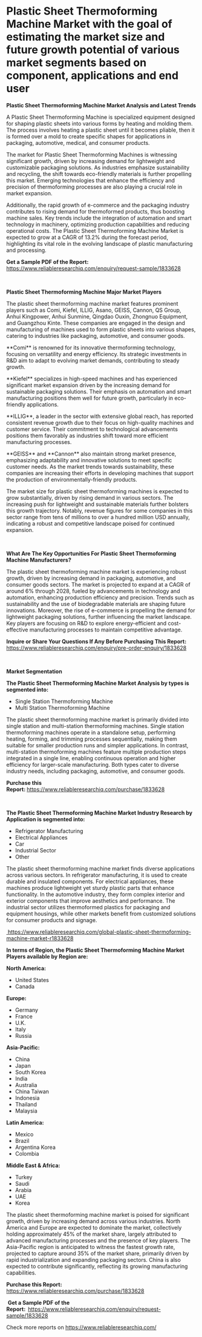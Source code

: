 <p><h1>Plastic Sheet Thermoforming Machine Market with the goal of estimating the market size and future growth potential of various market segments based on component, applications and end user</h1></p><p><strong>Plastic Sheet Thermoforming Machine Market Analysis and Latest Trends</strong></p>
<p><p>A Plastic Sheet Thermoforming Machine is specialized equipment designed for shaping plastic sheets into various forms by heating and molding them. The process involves heating a plastic sheet until it becomes pliable, then it is formed over a mold to create specific shapes for applications in packaging, automotive, medical, and consumer products. </p><p>The market for Plastic Sheet Thermoforming Machines is witnessing significant growth, driven by increasing demand for lightweight and customizable packaging solutions. As industries emphasize sustainability and recycling, the shift towards eco-friendly materials is further propelling this market. Emerging technologies that enhance the efficiency and precision of thermoforming processes are also playing a crucial role in market expansion.</p><p>Additionally, the rapid growth of e-commerce and the packaging industry contributes to rising demand for thermoformed products, thus boosting machine sales. Key trends include the integration of automation and smart technology in machinery, optimizing production capabilities and reducing operational costs. The Plastic Sheet Thermoforming Machine Market is expected to grow at a CAGR of 13.2% during the forecast period, highlighting its vital role in the evolving landscape of plastic manufacturing and processing.</p></p>
<p><strong>Get a Sample PDF of the Report:&nbsp;</strong> <a href="https://www.reliableresearchiq.com/enquiry/request-sample/1833628?utm_campaign=3323&utm_medium=2&utm_source=Github&utm_content=ia&utm_term=26032025&utm_id=plastic-sheet-thermoforming-machine">https://www.reliableresearchiq.com/enquiry/request-sample/1833628</a></p>
<p>&nbsp;</p>
<p><strong>Plastic Sheet Thermoforming Machine Major Market Players</strong></p>
<p><p>The plastic sheet thermoforming machine market features prominent players such as Comi, Kiefel, ILLIG, Asano, GEISS, Cannon, QS Group, Anhui Kingpower, Anhui Sunmine, Qingdao Ouxin, Zhongnuo Equipment, and Guangzhou Kinte. These companies are engaged in the design and manufacturing of machines used to form plastic sheets into various shapes, catering to industries like packaging, automotive, and consumer goods.</p><p>**Comi** is renowned for its innovative thermoforming technology, focusing on versatility and energy efficiency. Its strategic investments in R&D aim to adapt to evolving market demands, contributing to steady growth.</p><p>**Kiefel** specializes in high-speed machines and has experienced significant market expansion driven by the increasing demand for sustainable packaging solutions. Their emphasis on automation and smart manufacturing positions them well for future growth, particularly in eco-friendly applications.</p><p>**ILLIG**, a leader in the sector with extensive global reach, has reported consistent revenue growth due to their focus on high-quality machines and customer service. Their commitment to technological advancements positions them favorably as industries shift toward more efficient manufacturing processes.</p><p>**GEISS** and **Cannon** also maintain strong market presence, emphasizing adaptability and innovative solutions to meet specific customer needs. As the market trends towards sustainability, these companies are increasing their efforts in developing machines that support the production of environmentally-friendly products.</p><p>The market size for plastic sheet thermoforming machines is expected to grow substantially, driven by rising demand in various sectors. The increasing push for lightweight and sustainable materials further bolsters this growth trajectory. Notably, revenue figures for some companies in this sector range from tens of millions to over a hundred million USD annually, indicating a robust and competitive landscape poised for continued expansion.</p></p>
<p>&nbsp;</p>
<p><strong>What Are The Key Opportunities For Plastic Sheet Thermoforming Machine Manufacturers?</strong></p>
<p><p>The plastic sheet thermoforming machine market is experiencing robust growth, driven by increasing demand in packaging, automotive, and consumer goods sectors. The market is projected to expand at a CAGR of around 6% through 2028, fueled by advancements in technology and automation, enhancing production efficiency and precision. Trends such as sustainability and the use of biodegradable materials are shaping future innovations. Moreover, the rise of e-commerce is propelling the demand for lightweight packaging solutions, further influencing the market landscape. Key players are focusing on R&D to explore energy-efficient and cost-effective manufacturing processes to maintain competitive advantage.</p></p>
<p><strong>Inquire or Share Your Questions If Any Before Purchasing This Report:</strong> <a href="https://www.reliableresearchiq.com/enquiry/pre-order-enquiry/1833628?utm_campaign=3323&utm_medium=2&utm_source=Github&utm_content=ia&utm_term=26032025&utm_id=plastic-sheet-thermoforming-machine">https://www.reliableresearchiq.com/enquiry/pre-order-enquiry/1833628</a></p>
<p>&nbsp;</p>
<p><strong>Market Segmentation</strong></p>
<p><strong>The Plastic Sheet Thermoforming Machine Market Analysis by types is segmented into:</strong></p>
<p><ul><li>Single Station Thermoforming Machine</li><li>Multi Station Thermoforming Machine</li></ul></p>
<p><p>The plastic sheet thermoforming machine market is primarily divided into single station and multi-station thermoforming machines. Single station thermoforming machines operate in a standalone setup, performing heating, forming, and trimming processes sequentially, making them suitable for smaller production runs and simpler applications. In contrast, multi-station thermoforming machines feature multiple production steps integrated in a single line, enabling continuous operation and higher efficiency for larger-scale manufacturing. Both types cater to diverse industry needs, including packaging, automotive, and consumer goods.</p></p>
<p><strong>Purchase this Report:&nbsp;</strong><a href="https://www.reliableresearchiq.com/purchase/1833628?utm_campaign=3323&utm_medium=2&utm_source=Github&utm_content=ia&utm_term=26032025&utm_id=plastic-sheet-thermoforming-machine">https://www.reliableresearchiq.com/purchase/1833628</a></p>
<p>&nbsp;</p>
<p><strong>The Plastic Sheet Thermoforming Machine Market Industry Research by Application is segmented into:</strong></p>
<p><ul><li>Refrigerator Manufacturing</li><li>Electrical Appliances</li><li>Car</li><li>Industrial Sector</li><li>Other</li></ul></p>
<p><p>The plastic sheet thermoforming machine market finds diverse applications across various sectors. In refrigerator manufacturing, it is used to create durable and insulated components. For electrical appliances, these machines produce lightweight yet sturdy plastic parts that enhance functionality. In the automotive industry, they form complex interior and exterior components that improve aesthetics and performance. The industrial sector utilizes thermoformed plastics for packaging and equipment housings, while other markets benefit from customized solutions for consumer products and signage.</p></p>
<p><a href="https://www.reliableresearchiq.com/global-plastic-sheet-thermoforming-machine-market-r1833628?utm_campaign=3323&utm_medium=2&utm_source=Github&utm_content=ia&utm_term=26032025&utm_id=plastic-sheet-thermoforming-machine">&nbsp;https://www.reliableresearchiq.com/global-plastic-sheet-thermoforming-machine-market-r1833628</a></p>
<p><strong>In terms of Region, the Plastic Sheet Thermoforming Machine Market Players available by Region are:</strong></p>
<p>
    <p> <strong> North America: </strong>
        <ul>
            <li>United States</li>
            <li>Canada</li>
        </ul>
        </p> 
    <p> <strong> Europe: </strong>
        <ul>
            <li>Germany</li>
            <li>France</li>
            <li>U.K.</li>
            <li>Italy</li>
            <li>Russia</li>
        </ul>
        </p> 
    <p> <strong> Asia-Pacific: </strong>
        <ul>
            <li>China</li>
            <li>Japan</li>
            <li>South Korea</li>
            <li>India</li>
            <li>Australia</li>
            <li>China Taiwan</li>
            <li>Indonesia</li>
            <li>Thailand</li>
            <li>Malaysia</li>
        </ul>
        </p> 
    <p> <strong> Latin America: </strong>
        <ul>
            <li>Mexico</li>
            <li>Brazil</li>
            <li>Argentina Korea</li>
            <li>Colombia</li>
        </ul>
        </p> 
    <p> <strong> Middle East & Africa: </strong>
        <ul>
            <li>Turkey</li>
            <li>Saudi</li>
            <li>Arabia</li>
            <li>UAE</li>
            <li>Korea</li>
        </ul>
    </p>
    </p>
<p><p>The plastic sheet thermoforming machine market is poised for significant growth, driven by increasing demand across various industries. North America and Europe are expected to dominate the market, collectively holding approximately 45% of the market share, largely attributed to advanced manufacturing processes and the presence of key players. The Asia-Pacific region is anticipated to witness the fastest growth rate, projected to capture around 35% of the market share, primarily driven by rapid industrialization and expanding packaging sectors. China is also expected to contribute significantly, reflecting its growing manufacturing capabilities.</p></p>
<p><strong>Purchase this Report: </strong><a href="https://www.reliableresearchiq.com/purchase/1833628?utm_campaign=3323&utm_medium=2&utm_source=Github&utm_content=ia&utm_term=26032025&utm_id=plastic-sheet-thermoforming-machine">https://www.reliableresearchiq.com/purchase/1833628</a></p>
<p>&nbsp;<strong>Get a Sample PDF of the Report:&nbsp;&nbsp;</strong><a href="https://www.reliableresearchiq.com/enquiry/request-sample/1833628?utm_campaign=3323&utm_medium=2&utm_source=Github&utm_content=ia&utm_term=26032025&utm_id=plastic-sheet-thermoforming-machine">https://www.reliableresearchiq.com/enquiry/request-sample/1833628</a></p>
<p><strong></strong></p>
<p>Check more reports on <a href="https://www.reliableresearchiq.com/?utm_campaign=3323&utm_medium=2&utm_source=Github&utm_content=ia&utm_term=26032025&utm_id=plastic-sheet-thermoforming-machine">https://www.reliableresearchiq.com/</a></p>